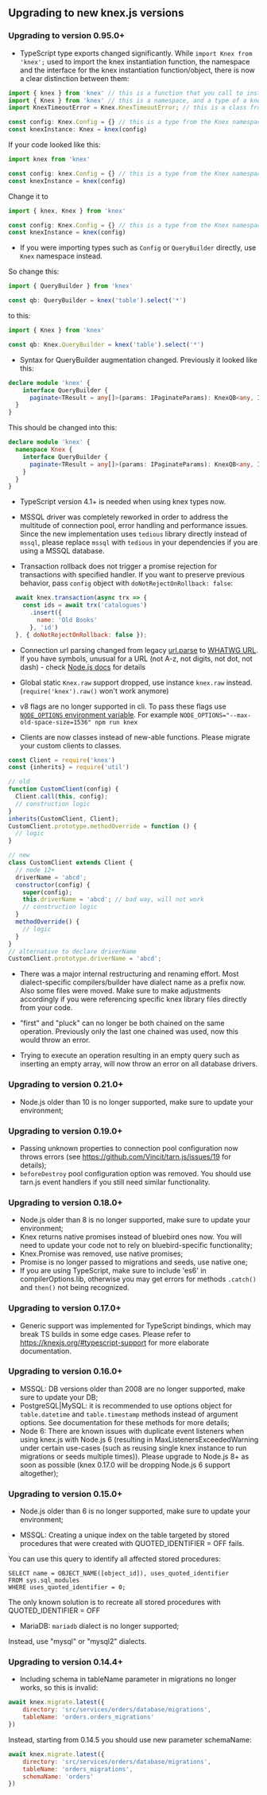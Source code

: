 ## Upgrading to new knex.js versions

### Upgrading to version 0.95.0+

* TypeScript type exports changed significantly. While `import Knex from 'knex';` used to import the knex instantiation function, the namespace and the interface for the knex instantiation function/object, there is now a clear distinction between them:
```typescript
import { knex } from 'knex' // this is a function that you call to instantiate knex
import { Knex } from 'knex' // this is a namespace, and a type of a knex object
import KnexTimeoutError = Knex.KnexTimeoutError; // this is a class from the Knex namespace

const config: Knex.Config = {} // this is a type from the Knex namespace
const knexInstance: Knex = knex(config)
```

If your code looked like this:
```typescript
import knex from 'knex'

const config: knex.Config = {} // this is a type from the Knex namespace
const knexInstance = knex(config)
```

Change it to
```typescript
import { knex, Knex } from 'knex'

const config: Knex.Config = {} // this is a type from the Knex namespace
const knexInstance = knex(config)
```

* If you were importing types such as `Config` or `QueryBuilder` directly, use `Knex` namespace instead.

So change this:
```ts
import { QueryBuilder } from 'knex'

const qb: QueryBuilder = knex('table').select('*')
```

to this:
```ts
import { Knex } from 'knex'

const qb: Knex.QueryBuilder = knex('table').select('*')
```

* Syntax for QueryBuilder augmentation changed. Previously it looked like this:

```ts
declare module 'knex' {
    interface QueryBuilder {
      paginate<TResult = any[]>(params: IPaginateParams): KnexQB<any, IWithPagination<TResult>>;
  }
}
```

This should be changed into this:

```ts
declare module 'knex' {
  namespace Knex {
    interface QueryBuilder {
      paginate<TResult = any[]>(params: IPaginateParams): KnexQB<any, IWithPagination<TResult>>;
    }
  }
}
```

* TypeScript version 4.1+ is needed when using knex types now.

* MSSQL driver was completely reworked in order to address the multitude of connection pool, error handling and performance issues. Since the new implementation uses `tedious` library directly instead of `mssql`, please replace `mssql` with `tedious` in your dependencies if you are using a MSSQL database.

* Transaction rollback does not trigger a promise rejection for transactions with specified handler. If you want to preserve previous behavior, pass `config` object with `doNotRejectOnRollback: false`:
```js
  await knex.transaction(async trx => {
    const ids = await trx('catalogues')
      .insert({
        name: 'Old Books'
      }, 'id')
  }, { doNotRejectOnRollback: false });
```

* Connection url parsing changed from legacy [url.parse](https://nodejs.org/docs/latest-v10.x/api/url.html#url_legacy_url_api) to [WHATWG URL](https://nodejs.org/docs/latest-v10.x/api/url.html#url_the_whatwg_url_api). If you have symbols, unusual for a URL (not A-z, not digits, not dot, not dash) - check [Node.js docs](https://nodejs.org/docs/latest-v10.x/api/url.html#url_percent_encoding_in_urls) for details

* Global static `Knex.raw` support dropped, use instance `knex.raw` instead. (`require('knex').raw()` won't work anymore)

* v8 flags are no longer supported in cli. To pass these flags use [`NODE_OPTIONS` environment variable](https://nodejs.org/api/cli.html#cli_node_options_options).
  For example `NODE_OPTIONS="--max-old-space-size=1536" npm run knex`

* Clients are now classes instead of new-able functions. Please migrate your custom clients to classes.

```js
const Client = require('knex')
const {inherits} = require('util')

// old
function CustomClient(config) {
  Client.call(this, config);
  // construction logic
}
inherits(CustomClient, Client);
CustomClient.prototype.methodOverride = function () {
  // logic
}

// new
class CustomClient extends Client {
  // node 12+
  driverName = 'abcd';
  constructor(config) {
    super(config);
    this.driverName = 'abcd'; // bad way, will not work
    // construction logic
  }
  methodOverride() {
    // logic
  }
}
// alternative to declare driverName
CustomClient.prototype.driverName = 'abcd';
```

* There was a major internal restructuring and renaming effort. Most dialect-specific compilers/builder have dialect name as a prefix now. Also some files were moved. Make sure to make adjustments accordingly if you were referencing specific knex library files directly from your code.

* "first" and "pluck" can no longer be both chained on the same operation. Previously only the last one chained was used, now this would throw an error. 

* Trying to execute an operation resulting in an empty query such as inserting an empty array, will now throw an error on all database drivers.

### Upgrading to version 0.21.0+

* Node.js older than 10 is no longer supported, make sure to update your environment; 

### Upgrading to version 0.19.0+

* Passing unknown properties to connection pool configuration now throws errors (see https://github.com/Vincit/tarn.js/issues/19 for details);
* `beforeDestroy` pool configuration option was removed. You should use tarn.js event handlers if you still need similar functionality.

### Upgrading to version 0.18.0+

* Node.js older than 8 is no longer supported, make sure to update your environment;
* Knex returns native promises instead of bluebird ones now. You will need to update your code not to rely on bluebird-specific functionality;
* Knex.Promise was removed, use native promises;
* Promise is no longer passed to migrations and seeds, use native one;
* If you are using TypeScript, make sure to include 'es6' in compilerOptions.lib, otherwise you may get errors for methods `.catch()` and `then()` not being recognized.

### Upgrading to version 0.17.0+

* Generic support was implemented for TypeScript bindings, which may break TS builds in some edge cases. Please refer to https://knexjs.org/#typescript-support for more elaborate documentation.

### Upgrading to version 0.16.0+

* MSSQL: DB versions older than 2008 are no longer supported, make sure to update your DB;
* PostgreSQL|MySQL: it is recommended to use options object for `table.datetime` and `table.timestamp` methods instead of argument options. See documentation for these methods for more details; 
* Node 6: There are known issues with duplicate event listeners when using knex.js with Node.js 6 (resulting in MaxListenersExceededWarning under certain use-cases (such as reusing single knex instance to run migrations or seeds multiple times)). Please upgrade to Node.js 8+ as soon as possible (knex 0.17.0 will be dropping Node.js 6 support altogether);

### Upgrading to version 0.15.0+

* Node.js older than 6 is no longer supported, make sure to update your environment;

* MSSQL: Creating a unique index on the table targeted by stored procedures that were created with QUOTED_IDENTIFIER = OFF fails.

You can use this query to identify all affected stored procedures:

```
SELECT name = OBJECT_NAME([object_id]), uses_quoted_identifier
FROM sys.sql_modules
WHERE uses_quoted_identifier = 0;
```

The only known solution is to recreate all stored procedures with QUOTED_IDENTIFIER = OFF

* MariaDB: `mariadb` dialect is no longer supported;

Instead, use "mysql" or "mysql2" dialects.

### Upgrading to version 0.14.4+

* Including schema in tableName parameter in migrations no longer works, so this is invalid:

```js
await knex.migrate.latest({
    directory: 'src/services/orders/database/migrations',
    tableName: 'orders.orders_migrations'
})
```

Instead, starting from 0.14.5 you should use new parameter schemaName:

```js
await knex.migrate.latest({
    directory: 'src/services/orders/database/migrations',
    tableName: 'orders_migrations',
    schemaName: 'orders'
})
```

